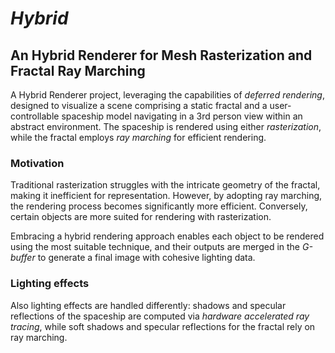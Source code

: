 # *Hybrid*
## An Hybrid Renderer for Mesh Rasterization and Fractal Ray Marching

A Hybrid Renderer project, leveraging the capabilities of *deferred rendering*, designed to visualize a scene comprising a static fractal and a 
user-controllable spaceship model navigating in a 3rd person view within an abstract environment. 
The spaceship is rendered using either *rasterization*, while the fractal employs *ray marching* for efficient rendering.

### Motivation
Traditional rasterization struggles with the intricate geometry of the fractal, making it inefficient for representation. 
However, by adopting ray marching, the rendering process becomes significantly more efficient. 
Conversely, certain objects are more suited for rendering with rasterization. 

Embracing a hybrid rendering approach enables each object to be rendered using the most suitable technique, and their outputs are merged in the *G-buffer* 
to generate a final image with cohesive lighting data.

### Lighting effects
Also lighting effects are handled differently: shadows and specular reflections of the spaceship are computed via *hardware accelerated ray tracing*, 
while soft shadows and specular reflections for the fractal rely on ray marching. 

